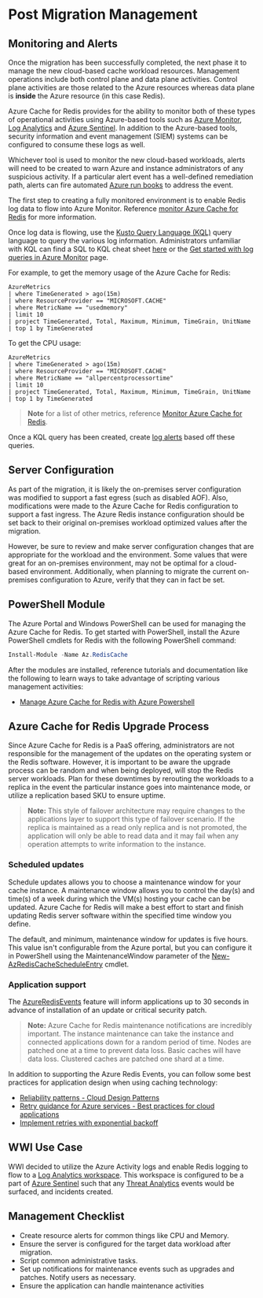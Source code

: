 # Post Migration Management

## Monitoring and Alerts

Once the migration has been successfully completed, the next phase it to manage the new cloud-based cache workload resources. Management operations include both control plane and data plane activities. Control plane activities are those related to the Azure resources whereas data plane is **inside** the Azure resource (in this case Redis).

Azure Cache for Redis provides for the ability to monitor both of these types of operational activities using Azure-based tools such as [Azure Monitor](https://docs.microsoft.com/en-us/azure/azure-monitor/overview), [Log Analytics](https://docs.microsoft.com/en-us/azure/azure-monitor/platform/design-logs-deployment) and [Azure Sentinel](https://docs.microsoft.com/en-us/azure/sentinel/overview). In addition to the Azure-based tools, security information and event management (SIEM) systems can be configured to consume these logs as well.

Whichever tool is used to monitor the new cloud-based workloads, alerts will need to be created to warn Azure and instance administrators of any suspicious activity. If a particular alert event has a well-defined remediation path, alerts can fire automated [Azure run books](https://docs.microsoft.com/en-us/azure/automation/automation-quickstart-create-runbook) to address the event.

The first step to creating a fully monitored environment is to enable Redis log data to flow into Azure Monitor.  Reference [monitor Azure Cache for Redis](https://docs.microsoft.com/en-us/azure/azure-cache-for-redis/cache-how-to-monitor) for more information.

Once log data is flowing, use the [Kusto Query Language (KQL)](https://docs.microsoft.com/en-us/azure/data-explorer/kusto/query/) query language to query the various log information. Administrators unfamiliar with KQL can find a SQL to KQL cheat sheet [here](https://docs.microsoft.com/en-us/azure/data-explorer/kusto/query/sqlcheatsheet) or the [Get started with log queries in Azure Monitor](https://docs.microsoft.com/en-us/azure/azure-monitor/log-query/get-started-queries) page.

For example, to get the memory usage of the Azure Cache for Redis:

```kql
AzureMetrics
| where TimeGenerated > ago(15m)
| where ResourceProvider == "MICROSOFT.CACHE"
| where MetricName == "usedmemory"
| limit 10
| project TimeGenerated, Total, Maximum, Minimum, TimeGrain, UnitName
| top 1 by TimeGenerated
```

To get the CPU usage:

```kql
AzureMetrics
| where TimeGenerated > ago(15m)
| where ResourceProvider == "MICROSOFT.CACHE"
| where MetricName == "allpercentprocessortime"
| limit 10
| project TimeGenerated, Total, Maximum, Minimum, TimeGrain, UnitName
| top 1 by TimeGenerated
```

> **Note** for a list of other metrics, reference [Monitor Azure Cache for Redis](https://docs.microsoft.com/en-us/azure/azure-cache-for-redis/cache-how-to-monitor).

Once a KQL query has been created, create [log alerts](https://docs.microsoft.com/en-us/azure/azure-monitor/platform/alerts-unified-log) based off these queries.

## Server Configuration

As part of the migration, it is likely the on-premises server configuration was modified to support a fast egress (such as disabled AOF). Also, modifications were made to the Azure Cache for Redis configuration to support a fast ingress. The Azure Redis instance configuration should be set back to their original on-premises workload optimized values after the migration.

However, be sure to review and make server configuration changes that are appropriate for the workload and the environment. Some values that were great for an on-premises environment, may not be optimal for a cloud-based environment. Additionally, when planning to migrate the current on-premises configuration to Azure, verify that they can in fact be set.  

## PowerShell Module

The Azure Portal and Windows PowerShell can be used for managing the Azure Cache for Redis. To get started with PowerShell, install the Azure PowerShell cmdlets for Redis with the following PowerShell command:

```PowerShell
Install-Module -Name Az.RedisCache
```

After the modules are installed, reference tutorials and documentation like the following to learn ways to take advantage of scripting various management activities:

- [Manage Azure Cache for Redis with Azure Powershell](https://docs.microsoft.com/en-us/azure/azure-cache-for-redis/cache-how-to-manage-redis-cache-powershell)

## Azure Cache for Redis Upgrade Process

Since Azure Cache for Redis is a PaaS offering, administrators are not responsible for the management of the updates on the operating system or the Redis software. However, it is important to be aware the upgrade process can be random and when being deployed, will stop the Redis server workloads. Plan for these downtimes by rerouting the workloads to a replica in the event the particular instance goes into maintenance mode, or utilize a replication based SKU to ensure uptime.

> **Note:** This style of failover architecture may require changes to the applications layer to support this type of failover scenario. If the replica is maintained as a read only replica and is not promoted, the application will only be able to read data and it may fail when any operation attempts to write information to the instance.

### Scheduled updates

Schedule updates allows you to choose a maintenance window for your cache instance. A maintenance window allows you to control the day(s) and time(s) of a week during which the VM(s) hosting your cache can be updated. Azure Cache for Redis will make a best effort to start and finish updating Redis server software within the specified time window you define.

The default, and minimum, maintenance window for updates is five hours. This value isn't configurable from the Azure portal, but you can configure it in PowerShell using the MaintenanceWindow parameter of the [New-AzRedisCacheScheduleEntry](https://docs.microsoft.com/en-us/powershell/module/az.rediscache/new-azrediscachescheduleentry) cmdlet.

### Application support

The [AzureRedisEvents](https://docs.microsoft.com/en-us/azure/Redis/concepts-planned-maintenance-notification) feature will inform applications up to 30 seconds in advance of installation of an update or critical security patch.  

> **Note:** Azure Cache for Redis maintenance notifications are incredibly important.  The instance maintenance can take the instance and connected applications down for a random period of time. Nodes are patched one at a time to prevent data loss. Basic caches will have data loss. Clustered caches are patched one shard at a time.

In addition to supporting the Azure Redis Events, you can follow some best practices for application design when using caching technology:

- [Reliability patterns - Cloud Design Patterns](https://docs.microsoft.com/en-us/azure/architecture/framework/resiliency/reliability-patterns#resiliency)
- [Retry guidance for Azure services - Best practices for cloud applications](https://docs.microsoft.com/en-us/azure/architecture/best-practices/retry-service-specific)
- [Implement retries with exponential backoff](https://docs.microsoft.com/en-us/dotnet/architecture/microservices/implement-resilient-applications/implement-retries-exponential-backoff)

## WWI Use Case

WWI decided to utilize the Azure Activity logs and enable Redis logging to flow to a [Log Analytics workspace](https://docs.microsoft.com/en-us/azure/azure-monitor/platform/design-logs-deployment). This workspace is configured to be a part of [Azure Sentinel](https://docs.microsoft.com/en-us/azure/sentinel/) such that any [Threat Analytics](https://docs.microsoft.com/en-us/azure/Redis/concepts-data-access-and-security-threat-protection) events would be surfaced, and incidents created.

## Management Checklist

- Create resource alerts for common things like CPU and Memory.
- Ensure the server is configured for the target data workload after migration.
- Script common administrative tasks.
- Set up notifications for maintenance events such as upgrades and patches. Notify users as necessary.
- Ensure the application can handle maintenance activities
